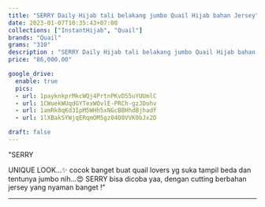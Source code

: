 ```yaml
---
title: "SERRY Daily Hijab tali belakang jumbo Quail Hijab bahan Jersey"
date: 2023-01-07T10:35:43+07:00
collections: ["InstantHijab", "Quail"]
brands: "Quail"
grams: "310"
description : "SERRY Daily Hijab tali belakang jumbo Quail Hijab bahan Jersey"
price: "86,000.00"

google_drive:
  enable: true
  pics:
  - url: 1payknkprMkcWQj4PrtnPKvD55uYUUmlC
  - url: 1CWuekWUqdGYTexWOvlE-PRCh-gzJDohv
  - url: 1amRk0qKd3IpM5WHh5xNGcBBHhdBjhadf
  - url: 1lXBakSYWjqERqmOM5gz04O8VVK0bJx2D

draft: false
---
```


"SERRY

UNIQUE LOOK...✨ cocok banget buat quail lovers yg suka tampil beda dan tentunya jumbo nih...😍
SERRY bisa dicoba yaa, dengan cutting berbahan jersey yang nyaman banget !"

----    
 
